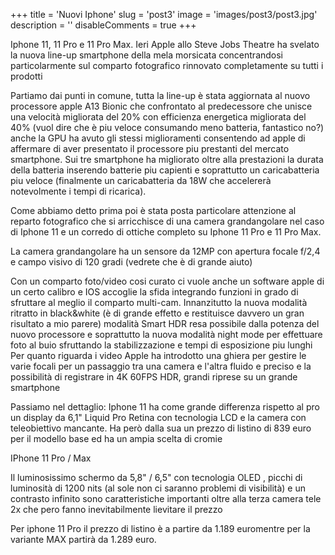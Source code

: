 +++ 
title = 'Nuovi Iphone' 
slug = 'post3' 
image = 'images/post3/post3.jpg' 
description = '' 
disableComments = true 
+++ 

Iphone 11, 11 Pro e 11 Pro Max. Ieri Apple allo Steve Jobs Theatre ha svelato la nuova line-up smartphone della mela morsicata concentrandosi particolarmente sul comparto fotografico rinnovato completamente su tutti i prodotti




Partiamo dai punti in comune, tutta la line-up è stata aggiornata al nuovo processore apple A13 Bionic che confrontato al predecessore che unisce una velocità migliorata del 20% con efficienza energetica migliorata del 40% (vuol dire che è piu veloce consumando meno batteria, fantastico no?) anche la GPU ha avuto gli stessi miglioramenti consentendo ad apple di affermare di aver presentato il processore piu prestanti del mercato smartphone. Sui tre smartphone ha migliorato oltre alla prestazioni la durata della batteria inserendo batterie piu capienti e soprattutto un caricabatteria piu veloce (finalmente un caricabatteria da 18W che accelererà notevolmente i tempi di ricarica).

Come abbiamo detto prima poi è stata posta particolare attenzione al reparto fotografico che si arricchisce di una camera grandangolare nel caso di Iphone 11 e un corredo di ottiche completo su Iphone 11 Pro e 11 Pro Max.

La camera grandangolare ha un sensore da 12MP con apertura focale f/2,4 e campo visivo di 120 gradi (vedrete che è di grande aiuto)

Con un comparto foto/video cosi curato ci vuole anche un software apple di un certo calibro e IOS accoglie la sfida integrando funzioni in grado di sfruttare al meglio il comparto multi-cam. Innanzitutto la nuova modalità ritratto in black&white (è di grande effetto e restituisce davvero un gran risultato a mio parere) modalità Smart HDR resa possibile dalla potenza del nuovo processore e soprattutto la nuova modalità night mode per effettuare foto al buio sfruttando la stabilizzazione e tempi di esposizione piu lunghi
Per quanto riguarda i video Apple ha introdotto una ghiera per gestire le varie focali per un passaggio tra una camera e l'altra fluido e preciso e la possibilità di registrare in 4K 60FPS HDR,  grandi riprese su un grande smartphone


Passiamo nel dettaglio:
Iphone 11 ha come grande differenza rispetto al pro un display da 6,1" Liquid Pro Retina con tecnologia LCD e la camera con teleobiettivo mancante.
Ha però dalla sua un prezzo di listino di 839 euro per il modello base ed ha un ampia scelta di cromie

IPhone 11 Pro / Max

Il luminosissimo schermo da 5,8" / 6,5" con tecnologia OLED , picchi di luminosità di 1200 nits (al sole non ci saranno problemi di visibilità) e un contrasto infinito sono caratteristiche importanti oltre alla terza camera tele 2x che pero fanno inevitabilmente lievitare il prezzo

Per iphone 11 Pro il prezzo di listino è a partire da 1.189 euromentre per la variante MAX partirà da 1.289 euro.


